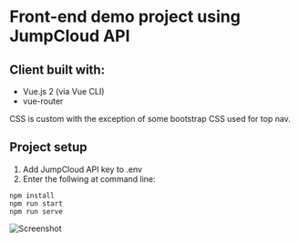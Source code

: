 # Front-end demo project using JumpCloud API  

## Client built with:

* Vue.js 2 (via Vue CLI)
* vue-router

CSS is custom with the exception of some bootstrap CSS used for top nav.

## Project setup

1. Add JumpCloud API key to .env
2. Enter the follwing at command line:

```
npm install
npm run start
npm run serve
```

![Screenshot](/assets/screenshot.png)